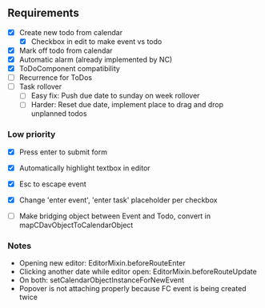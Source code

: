 ## Requirements

- [x] Create new todo from calendar
  - [x] Checkbox in edit to make event vs todo
- [x] Mark off todo from calendar
- [x] Automatic alarm (already implemented by NC)
- [x] ToDoComponent compatibility
- [ ] Recurrence for ToDos
- [ ] Task rollover
  - [ ] Easy fix: Push due date to sunday on week rollover
  - [ ] Harder: Reset due date, implement place to drag and drop unplanned todos

### Low priority

- [x] Press enter to submit form
- [x] Automatically highlight textbox in editor
- [x] Esc to escape event
- [x] Change 'enter event', 'enter task' placeholder per checkbox
- [ ] Make bridging object between Event and Todo, convert in mapCDavObjectToCalendarObject


### Notes

* Opening new editor: EditorMixin.beforeRouteEnter
* Clicking another date while editor open: EditorMixin.beforeRouteUpdate
* On both: setCalendarObjectInstanceForNewEvent
* Popover is not attaching properly because FC event is being created twice